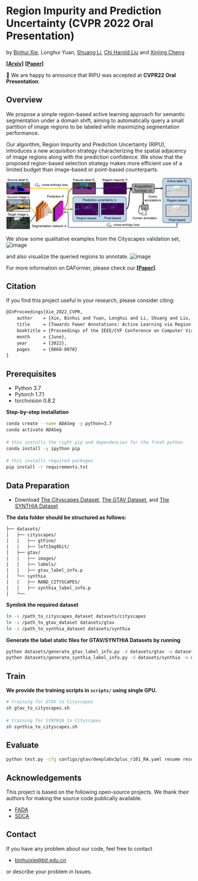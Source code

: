 # Region Impurity and Prediction Uncertainty (CVPR 2022 Oral Presentation)
by [Binhui Xie](https://binhuixie.github.io), Longhui Yuan, [Shuang Li](https://shuangli.xyz), [Chi Harold Liu](https://scholar.google.com/citations?user=3IgFTEkAAAAJ&hl=en) and [Xinjing Cheng](https://scholar.google.com/citations?user=8QbRVCsAAAAJ&hl=en)

**[[Arxiv](https://arxiv.org/abs/2111.12940)]**
**[[Paper](https://arxiv.org/pdf/2111.12940.pdf)]**

🥳 We are happy to announce that RIPU was accepted at **CVPR22 Oral Presentation**.

## Overview
We propose a simple region-based active learning approach for semantic segmentation under a domain shift, aiming to automatically query a small partition of image regions to be labeled while maximizing segmentation performance. 

Our algorithm, Region Impurity and Prediction Uncertainty (RIPU), introduces a new acquisition strategy characterizing the spatial adjacency of image regions along with the prediction confidence. 
We show that the proposed region-based selection strategy makes more efficient use of a limited budget than image-based or point-based counterparts. 

![image](resources/framework.png)

We show some qualitative examples from the Cityscapes validation set, 
![image](resources/visualization_results.png)

and also visualize the queried regions to annotate.
![image](resources/visualization_active.png)

For more information on DAFormer, please check our **[[Paper](https://arxiv.org/pdf/2111.12940.pdf)]**.

## Citation
If you find this project useful in your research, please consider citing:
```latex
@InProceedings{Xie_2022_CVPR,
    author    = {Xie, Binhui and Yuan, Longhui and Li, Shuang and Liu, Chi Harold and Cheng, Xinjing},
    title     = {Towards Fewer Annotations: Active Learning via Region Impurity and Prediction Uncertainty for Domain Adaptive Semantic Segmentation},
    booktitle = {Proceedings of the IEEE/CVF Conference on Computer Vision and Pattern Recognition (CVPR)},
    month     = {June},
    year      = {2022},
    pages     = {8068-8078}
}
```


## Prerequisites

- Python 3.7
- Pytorch 1.7.1
- torchvision 0.8.2

**Step-by-step installation**

```bash
conda create --name ADASeg -y python=3.7
conda activate ADASeg

# this installs the right pip and dependencies for the fresh python
conda install -y ipython pip

# this installs required packages
pip install -r requirements.txt

```

## Data Preparation

- Download [The Cityscapes Dataset](https://www.cityscapes-dataset.com/), [The GTAV Dataset](https://download.visinf.tu-darmstadt.de/data/from_games/), and [The SYNTHIA Dataset](https://synthia-dataset.net/)

**The data folder should be structured as follows:**

```
├── datasets/
│   ├── cityscapes/     
|   |   ├── gtFine/
|   |   ├── leftImg8bit/
│   ├── gtav/
|   |   ├── images/
|   |   ├── labels/
|   |   ├── gtav_label_info.p
│   └──	synthia
|   |   ├── RAND_CITYSCAPES/
|   |   ├── synthia_label_info.p
│   └──	
```

**Symlink the required dataset**

```bash
ln -s /path_to_cityscapes_dataset datasets/cityscapes
ln -s /path_to_gtav_dataset datasets/gtav
ln -s /path_to_synthia_dataset datasets/synthia
```

**Generate the label static files for GTAV/SYNTHIA Datasets by running** 

```bash
python datasets/generate_gtav_label_info.py -d datasets/gtav -o datasets/gtav/
python datasets/generate_synthia_label_info.py -d datasets/synthia -o datasets/synthia/
```

## Train

**We provide the training scripts in `scripts/` using single GPU.**

```bash
# training for GTAV to Cityscapes
sh gtav_to_cityscapes.sh

# training for SYNTHIA to Cityscapes
sh synthia_to_cityscapes.sh
```


## Evaluate

```bash
python test.py -cfg configs/gtav/deeplabv3plus_r101_RA.yaml resume results/v3plus_gtav_ra_5.0_precent/model_iter040000.pth OUTPUT_DIR results/v3plus_gtav_ra_5.0_precent
```


## Acknowledgements
This project is based on the following open-source projects. We thank their authors for making the source code publically available.
- [FADA](https://github.com/JDAI-CV/FADA)
- [SDCA](https://github.com/BIT-DA/SDCA)


## Contact

If you have any problem about our code, feel free to contact

- [binhuixie@bit.edu.cn](mailto:binhuixie@bit.edu.cn)

or describe your problem in Issues.
